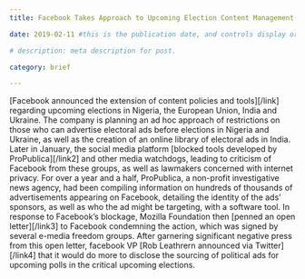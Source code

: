 ```yaml
---
title: Facebook Takes Approach to Upcoming Election Content Management- And Invites Backlash by Blocking Ad Transparency Tools

date: 2019-02-11 #this is the publication date, and controls display order.

# description: meta description for post.

category: brief

---
```


[Facebook announced the extension of content policies and tools][/link] regarding upcoming elections in Nigeria, the European Union, India and Ukraine. The company is planning an ad hoc approach of restrictions on those who can advertise electoral ads before elections in Nigeria and Ukraine, as well as the creation of an online library of electoral ads in India.  Later in January, the social media platform [blocked tools developed by ProPublica][/link2] and other media watchdogs, leading to criticism of Facebook from these groups, as well as lawmakers concerned with internet privacy. For over a year and a half, ProPublica, a non-profit investigative news agency, had been compiling information on hundreds of thousands of advertisements appearing on Facebook, detailing the identity of the ads’ sponsors, as well as who the ad might be targeting, with a software tool. In response to Facebook’s blockage, Mozilla Foundation then [penned an open letter][/link3] to Facebook condemning the action, which was signed by several e-media freedom groups. After garnering significant negative press from this open letter, facebook VP [Rob Leathrern announced via Twitter][/link4] that it would do more to disclose the sourcing of political ads for upcoming polls in the critical upcoming elections.

[link]: https://in.reuters.com/article/facebook-elections/exclusive-facebook-brings-stricter-ads-rules-to-countries-with-big-2019-votes-idINKCN1PA0BW
[link2]: https://www.propublica.org/article/facebook-blocks-ad-transparency-tools
[link3]: https://foundation.mozilla.org/en/campaigns/eu-misinformation/
[link4]: https://twitter.com/robleathern/status/1095020163127115776
